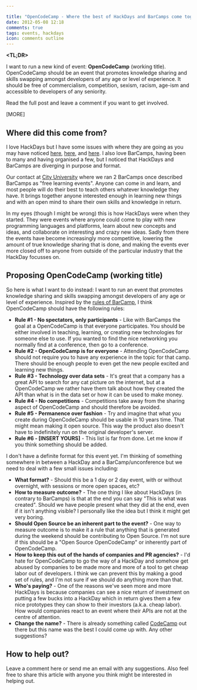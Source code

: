 ```yaml
---

title: "OpenCodeCamp - Where the best of HackDays and BarCamps come together"
date: 2012-05-08 12:18
comments: true
tags: events, hackdays
icon: comments outline
---
```


**<TL;DR>**

I want to run a new kind of event: **OpenCodeCamp** (working title). OpenCodeCamp should be an event that promotes knowledge sharing and skills swapping amongst developers of any age or level of experience. It should be free of commercialism, competition, sexism, racism, age-ism and accessible to developers of any seniority.

Read the full post and leave a comment if you want to get involved.

[MORE]

## Where did this come from?

I love HackDays but I have some issues with where they are going as you may have noticed [here](http://blog.cristianobetta.com/2012/01/14/the-end-of-an-era/index.html), [here](/blog/2012/04/29/what-i-miss-about-hackdays-dot-dot-dot/), and [here](http://hackdaymanifesto.com/). I also love BarCamps, having been to many and having organised a few, but I noticed that HackDays and BarCamps are diverging in purpose and format.

Our contact at [City University](http://www.city.ac.uk/) where we ran 2 BarCamps once described BarCamps as "free learning events". Anyone can come in and learn, and most people will do their best to teach others whatever knowledge they have. It brings together anyone interested enough in learning new things and with an open mind to share their own skills and knowledge in return.

In my eyes (though I might be wrong) this is how HackDays were when they started. They were events where anyone could come to play with new programming languages and platforms, learn about new concepts and ideas, and collaborate on interesting and crazy new ideas. Sadly from there the events have become increasingly more competitive, lowering the amount of true knowledge sharing that is done, and making the events ever more closed off to anyone from outside of the particular industry that the HackDay focusses on.

## Proposing OpenCodeCamp (working title)

So here is what I want to do instead: I want to run an event that promotes knowledge sharing and skills swapping amongst developers of any age or level of experience. Inspired by the [rules of BarCamp](http://barcamp.org/w/page/405173/TheRulesOfBarCamp), I think OpenCodeCamp should have the following rules:

* **Rule #1 - No spectators, only participants** - Like with BarCamps the goal at a OpenCodeCamp is that everyone participates. You should be either involved in teaching, learning, or creating new technologies for someone else to use. If you wanted to find the nice networking you normally find at a conference, then go to a conference.
* **Rule #2 - OpenCodeCamp is for everyone** - Attending OpenCodeCamp should not require you to have any experience in the topic for that camp. There should be enough people to even get the new people excited and learning new things.
* **Rule #3 - Technology over data sets** - It's great that a company has a great API to search for any cat picture on the internet, but at a OpenCodeCamp we rather have them talk about how they created the API than what is in the data set or how it can be used to make money.
* **Rule #4 - No competitions** - Competitions take away from the sharing aspect of OpenCodeCamp and should therefore be avoided.
* **Rule #5 - Permanence over fashion** - Try and imagine that what you create during OpenCodeCamp should be usable in 10 years time. That might mean making it open source. This way the product also doesn't have to indefinitely run on the original developer's server.
* **Rule #6 - [INSERT YOURS]** - This list is far from done. Let me know if you think something should be added.

I don't have a definite format for this event yet. I'm thinking of something somewhere in between a HackDay and a BarCamp/unconference but we need to deal with a few small issues including:

* **What format?** - Should this be a 1 day or 2 day event, with or without overnight, with sessions or more open spaces, etc?
* **How to measure outcome?** - The one thing I like about HackDays (in contrary to BarCamps) is that at the end you can say "This is what was created". Should we have people present what they did at the end, even if it isn't anything visible? I personally like the idea but I think it might get very boring.
* **Should Open Source be an inherent part to the event?** - One way to measure outcome is to make it a rule that anything that is generated during the weekend should be contributing to Open Source. I'm not sure if this should be a "Open Source OpenCodeCamp" or inherently part of OpenCodeCamp.
* **How to keep this out of the hands of companies and PR agencies?** - I'd hate for OpenCodeCamp to go the way of a HackDay and somehow get abused by companies to be made more and more of a tool to get cheap labor out of developers. I think we can prevent this by making a good set of rules, and I'm not sure if we should do anything more than that.
* **Who's paying?** - One of the reasons we've seen more and more HackDays is because companies can see a nice return of investment on putting a few bucks into a HackDay which in return gives them a few nice prototypes they can show to their investors (a.k.a. cheap labor). How would companies react to an event where their APIs are not at the centre of attention.
* **Change the name?** - There is already something called [CodeCamp](http://en.wikipedia.org/wiki/Code_Camp) out there but this name was the best I could come up with. Any other suggestions?

## How to help out?

Leave a comment here or send me an email with any suggestions. Also feel free to share this article with anyone you think might be interested in helping out.
